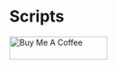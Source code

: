 # Scripts

<a href="https://www.buymeacoffee.com/themoviecode" target="_blank"><img src="https://cdn.buymeacoffee.com/buttons/default-orange.png" alt="Buy Me A Coffee" height="41" width="174"></a>
